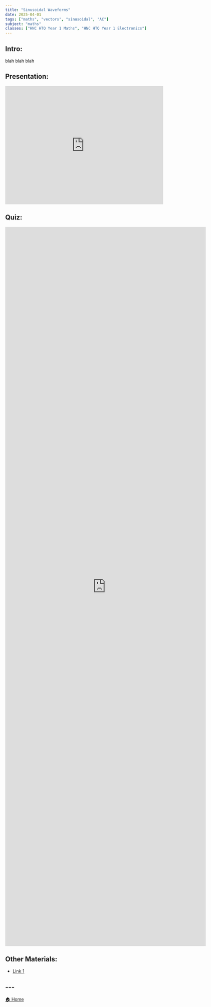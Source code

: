 ```yaml
---
title: "Sinusoidal Waveforms"
date: 2025-04-01
tags: ["maths", "vectors", "sinusoidal", "AC"]
subject: "maths"
classes: ["HNC HTQ Year 1 Maths", "HNC HTQ Year 1 Electronics"]
---
```


## Intro:

blah blah blah

## Presentation:

<div style="position: relative; width: 100%; height: 0; padding-top: 75%;">
    <iframe src="https://EngineeringShare.github.io/engineering-hub/presentations/Sinusoidal waveforms.pdf" 
        style="position: absolute; top: 0; left: 0; width: 100%; height: 100%; border: none;">
    </iframe>
</div>

## Quiz:

<iframe src="https://docs.google.com/forms/d/e/1FAIpQLSemgIAKfjYEeMTQucKNtZq-oWeIwmdef5HN7Hfum7ocSzQRjg/viewform?embedded=true" width="640" height="2297" frameborder="0" marginheight="0" marginwidth="0">Loading…</iframe>

## Other Materials:
* [Link 1](https://youtu.be/dQw4w9WgXcQ?si=0gbGiJQm7Vf2r9Oc)

## ---

<a href="https://engineeringshare.github.io/engineering-hub">🏠 Home</a>

